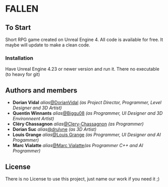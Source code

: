 # FALLEN

## To Start

Short RPG game created on Unreal Engine 4. All code is available for free. It maybe will update to make a clean code.

### Installation

Have Unreal Engine 4.23 or newer version and run it. There no executable (to heavy for git)

## Authors and members

* **Dorian Vidal** _alias_[@DorianVidal](https://github.com/DorianVidal) _(as Project Director, Programmer, Level Designer and 3D Artist)_
* **Quentin Winnants** _alias_[@Biggu08](https://github.com/Biggu08) _(as Programmer, UI Designer and 3D Environneent Artist)_
* **Cléry Chassagnon** _alias_[@Clery-Chassagnon](github.com/Clery-Chassagnon) _(as Programmer)_
* **Dorian Suc** _alias_[@drulyne](github.com/drulyne) _(as 3D Artist)_
* **Louis Grange** _alias_[@Louis Grange](github.com/Louis-GRANGE) _(as Programmer, UI Designer and AI Progammer)_
* **Marc Vialatte** _alias_[@Marc Vialatte](github.com/Marc-Vialatte)_(as Programmer C++ and AI Programmer)_

## License

There is no License to use this project, just name our work if you need it ;)
